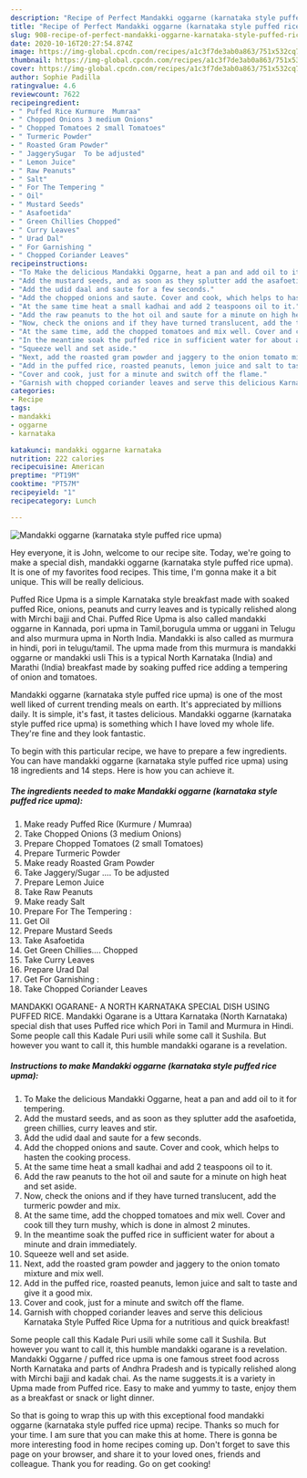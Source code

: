 ```yaml
---
description: "Recipe of Perfect Mandakki oggarne (karnataka style puffed rice upma)"
title: "Recipe of Perfect Mandakki oggarne (karnataka style puffed rice upma)"
slug: 908-recipe-of-perfect-mandakki-oggarne-karnataka-style-puffed-rice-upma
date: 2020-10-16T20:27:54.874Z
image: https://img-global.cpcdn.com/recipes/a1c3f7de3ab0a863/751x532cq70/mandakki-oggarne-karnataka-style-puffed-rice-upma-recipe-main-photo.jpg
thumbnail: https://img-global.cpcdn.com/recipes/a1c3f7de3ab0a863/751x532cq70/mandakki-oggarne-karnataka-style-puffed-rice-upma-recipe-main-photo.jpg
cover: https://img-global.cpcdn.com/recipes/a1c3f7de3ab0a863/751x532cq70/mandakki-oggarne-karnataka-style-puffed-rice-upma-recipe-main-photo.jpg
author: Sophie Padilla
ratingvalue: 4.6
reviewcount: 7622
recipeingredient:
- " Puffed Rice Kurmure  Mumraa"
- " Chopped Onions 3 medium Onions"
- " Chopped Tomatoes 2 small Tomatoes"
- " Turmeric Powder"
- " Roasted Gram Powder"
- " JaggerySugar  To be adjusted"
- " Lemon Juice"
- " Raw Peanuts"
- " Salt"
- " For The Tempering "
- " Oil"
- " Mustard Seeds"
- " Asafoetida"
- " Green Chillies Chopped"
- " Curry Leaves"
- " Urad Dal"
- " For Garnishing "
- " Chopped Coriander Leaves"
recipeinstructions:
- "To Make the delicious Mandakki Oggarne, heat a pan and add oil to it for tempering."
- "Add the mustard seeds, and as soon as they splutter add the asafoetida, green chillies, curry leaves and stir."
- "Add the udid daal and saute for a few seconds."
- "Add the chopped onions and saute. Cover and cook, which helps to hasten the cooking process."
- "At the same time heat a small kadhai and add 2 teaspoons oil to it."
- "Add the raw peanuts to the hot oil and saute for a minute on high heat and set aside."
- "Now, check the onions and if they have turned translucent, add the turmeric powder and mix."
- "At the same time, add the chopped tomatoes and mix well. Cover and cook till they turn mushy, which is done in almost 2 minutes."
- "In the meantime soak the puffed rice in sufficient water for about a minute and drain immediately."
- "Squeeze well and set aside."
- "Next, add the roasted gram powder and jaggery to the onion tomato mixture and mix well."
- "Add in the puffed rice, roasted peanuts, lemon juice and salt to taste and give it a good mix."
- "Cover and cook, just for a minute and switch off the flame."
- "Garnish with chopped coriander leaves and serve this delicious Karnataka Style Puffed Rice Upma for a nutritious and quick breakfast!"
categories:
- Recipe
tags:
- mandakki
- oggarne
- karnataka

katakunci: mandakki oggarne karnataka 
nutrition: 222 calories
recipecuisine: American
preptime: "PT19M"
cooktime: "PT57M"
recipeyield: "1"
recipecategory: Lunch

---
```



![Mandakki oggarne (karnataka style puffed rice upma)](https://img-global.cpcdn.com/recipes/a1c3f7de3ab0a863/751x532cq70/mandakki-oggarne-karnataka-style-puffed-rice-upma-recipe-main-photo.jpg)

Hey everyone, it is John, welcome to our recipe site. Today, we're going to make a special dish, mandakki oggarne (karnataka style puffed rice upma). It is one of my favorites food recipes. This time, I'm gonna make it a bit unique. This will be really delicious.

Puffed Rice Upma is a simple Karnataka style breakfast made with soaked puffed Rice, onions, peanuts and curry leaves and is typically relished along with Mirchi bajji and Chai. Puffed Rice Upma is also called mandakki oggarne in Kannada, pori upma in Tamil,borugula umma or uggani in Telugu and also murmura upma in North India. Mandakki is also called as murmura in hindi, pori in telugu/tamil. The upma made from this murmura is mandakki oggarne or mandakki usli This is a typical North Karnataka (India) and Marathi (India) breakfast made by soaking puffed rice adding a tempering of onion and tomatoes.

Mandakki oggarne (karnataka style puffed rice upma) is one of the most well liked of current trending meals on earth. It's appreciated by millions daily. It is simple, it's fast, it tastes delicious. Mandakki oggarne (karnataka style puffed rice upma) is something which I have loved my whole life. They're fine and they look fantastic.


To begin with this particular recipe, we have to prepare a few ingredients. You can have mandakki oggarne (karnataka style puffed rice upma) using 18 ingredients and 14 steps. Here is how you can achieve it.

<!--inarticleads1-->

##### The ingredients needed to make Mandakki oggarne (karnataka style puffed rice upma):

1. Make ready  Puffed Rice (Kurmure / Mumraa)
1. Take  Chopped Onions (3 medium Onions)
1. Prepare  Chopped Tomatoes (2 small Tomatoes)
1. Prepare  Turmeric Powder
1. Make ready  Roasted Gram Powder
1. Take  Jaggery/Sugar …. To be adjusted
1. Prepare  Lemon Juice
1. Take  Raw Peanuts
1. Make ready  Salt
1. Prepare  For The Tempering :
1. Get  Oil
1. Prepare  Mustard Seeds
1. Take  Asafoetida
1. Get  Green Chillies…. Chopped
1. Take  Curry Leaves
1. Prepare  Urad Dal
1. Get  For Garnishing :
1. Take  Chopped Coriander Leaves


MANDAKKI OGARANE- A NORTH KARNATAKA SPECIAL DISH USING PUFFED RICE. Mandakki Ogarane is a Uttara Karnataka (North Karnataka) special dish that uses Puffed rice which Pori in Tamil and Murmura in Hindi. Some people call this Kadale Puri usili while some call it Sushila. But however you want to call it, this humble mandakki ogarane is a revelation. 

<!--inarticleads2-->

##### Instructions to make Mandakki oggarne (karnataka style puffed rice upma):

1. To Make the delicious Mandakki Oggarne, heat a pan and add oil to it for tempering.
1. Add the mustard seeds, and as soon as they splutter add the asafoetida, green chillies, curry leaves and stir.
1. Add the udid daal and saute for a few seconds.
1. Add the chopped onions and saute. Cover and cook, which helps to hasten the cooking process.
1. At the same time heat a small kadhai and add 2 teaspoons oil to it.
1. Add the raw peanuts to the hot oil and saute for a minute on high heat and set aside.
1. Now, check the onions and if they have turned translucent, add the turmeric powder and mix.
1. At the same time, add the chopped tomatoes and mix well. Cover and cook till they turn mushy, which is done in almost 2 minutes.
1. In the meantime soak the puffed rice in sufficient water for about a minute and drain immediately.
1. Squeeze well and set aside.
1. Next, add the roasted gram powder and jaggery to the onion tomato mixture and mix well.
1. Add in the puffed rice, roasted peanuts, lemon juice and salt to taste and give it a good mix.
1. Cover and cook, just for a minute and switch off the flame.
1. Garnish with chopped coriander leaves and serve this delicious Karnataka Style Puffed Rice Upma for a nutritious and quick breakfast!


Some people call this Kadale Puri usili while some call it Sushila. But however you want to call it, this humble mandakki ogarane is a revelation. Mandakki Oggarne / puffed rice upma is one famous street food across North Karnataka and parts of Andhra Pradesh and is typically relished along with Mirchi bajji and kadak chai. As the name suggests.it is a variety in Upma made from Puffed rice. Easy to make and yummy to taste, enjoy them as a breakfast or snack or light dinner. 

So that is going to wrap this up with this exceptional food mandakki oggarne (karnataka style puffed rice upma) recipe. Thanks so much for your time. I am sure that you can make this at home. There is gonna be more interesting food in home recipes coming up. Don't forget to save this page on your browser, and share it to your loved ones, friends and colleague. Thank you for reading. Go on get cooking!
